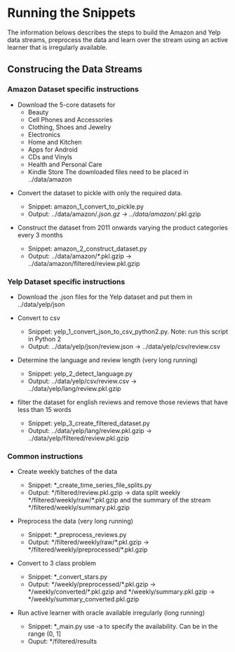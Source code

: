 # Running the Snippets

The information belows describes the steps to build the Amazon and Yelp data streams, preprocess the data and learn over the stream using an active learner that is irregularly available.

## Construcing the Data Streams

### Amazon Dataset specific instructions
+ Download the 5-core datasets for
	* Beauty
	* Cell Phones and Accessories
	* Clothing, Shoes and Jewelry
	* Electronics
	* Home and Kitchen
	* Apps for Android
	* CDs and Vinyls
	* Health and Personal Care
	* Kindle Store
The downloaded files need to be placed in ../data/amazon

- Convert the dataset to pickle with only the required data.
	* Snippet: amazon_1_convert_to_pickle.py
	* Output: ../data/amazon/*.json.gz -> ../data/amazon/*.pkl.gzip

- Construct the dataset from 2011 onwards varying the product categories every 3 months
	* Snippet: amazon_2_construct_dataset.py
	* Output: ../data/amazon/*.pkl.gzip -> ../data/amazon/filtered/review.pkl.gzip

### Yelp Dataset specific instructions
- Download the .json files for the Yelp dataset and put them in ../data/yelp/json

- Convert to csv
	* Snippet: yelp_1_convert_json_to_csv_python2.py. Note: run this script in Python 2
	* Output: ../data/yelp/json/review.json -> ../data/yelp/csv/review.csv

- Determine the language and review length (very long running)
	* Snippet: yelp_2_detect_language.py
	* Output: ../data/yelp/csv/review.csv -> ../data/yelp/lang/review.pkl.gzip

- filter the dataset for english reviews and remove those reviews that have  less than 15 words
	* Snippet: yelp_3_create_filtered_dataset.py
	* Output: ../data/yelp/lang/review.pkl.gzip -> ../data/yelp/filtered/review.pkl.gzip

### Common instructions

- Create weekly batches of the data
	* Snippet: \*_create_time_series_file_splits.py
	* Output:  \*/filtered/review.pkl.gzip -> data split weekly \*/filtered/weekly/raw/\*.pkl.gzip and the summary of the stream \*/filtered/weekly/summary.pkl.gzip

- Preprocess the data (very long running)
	* Snippet: \*_preprocess_reviews.py
	* Output:  \*/filtered/weekly/raw/\*.pkl.gzip -> \*/filtered/weekly/preprocessed/\*.pkl.gzip

- Convert to 3 class problem
	* Snippet: \*_convert_stars.py
	* Output: \*/weekly/preprocessed/\*.pkl.gzip -> \*/weekly/converted/\*.pkl.gzip and \*/weekly/summary.pkl.gzip -> \*/weekly/summary_converted.pkl.gzip

- Run active learner with oracle available irregularly (long running)
	* Snippet: \*_main.py
		use -a to specify the availability. Can be in the range (0, 1]
	* Ouput: \*/filtered/results
